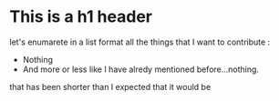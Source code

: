 
# This is a h1 header

let's enumarete in a list format all the things that I want to contribute :

- Nothing
- And more or less like I have alredy mentioned before...nothing.

that has been shorter than I expected that it would be
